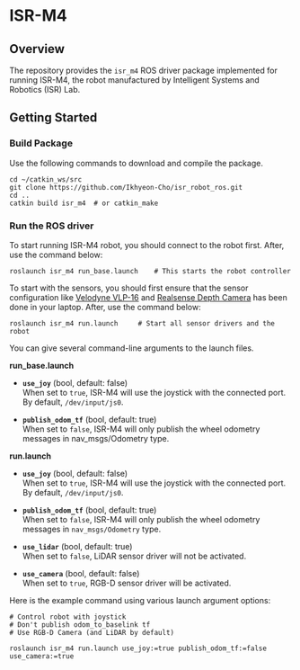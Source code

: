 # ISR-M4

## Overview

The repository provides the `isr_m4` ROS driver package implemented for running ISR-M4, the robot manufactured by Intelligent Systems and Robotics (ISR) Lab. 

## Getting Started
### Build Package
Use the following commands to download and compile the package.
```
cd ~/catkin_ws/src
git clone https://github.com/Ikhyeon-Cho/isr_robot_ros.git
cd ..
catkin build isr_m4  # or catkin_make
```

### Run the ROS driver
To start running ISR-M4 robot, you should connect to the robot first. After, use the command below:

```
roslaunch isr_m4 run_base.launch    # This starts the robot controller
```

To start with the sensors, you should first ensure that the sensor configuration like [Velodyne VLP-16](http://wiki.ros.org/velodyne/Tutorials/Getting%20Started%20with%20the%20Velodyne%20VLP16) and [Realsense Depth Camera](https://github.com/Ikhyeon-Cho/realsense_ros_tools)  has been done in your laptop. After, use the command below:
```
roslaunch isr_m4 run.launch     # Start all sensor drivers and the robot
```
You can give several command-line arguments to the launch files.

**run_base.launch**
- **`use_joy`** (bool, default: false)<br>
    When set to `true`, ISR-M4 will use the joystick with the connected port. By default, `/dev/input/js0`.

- **`publish_odom_tf`** (bool, default: true)<br>
    When set to `false`, ISR-M4 will only publish the wheel odometry messages in nav_msgs/Odometry type.

**run.launch**
- **`use_joy`** (bool, default: false)<br>
    When set to `true`, ISR-M4 will use the joystick with the connected port. By default, `/dev/input/js0`.

- **`publish_odom_tf`** (bool, default: true)<br>
    When set to `false`, ISR-M4 will only publish the wheel odometry messages in `nav_msgs/Odometry` type.

- **`use_lidar`** (bool, default: true)<br>
    When set to `false`, LiDAR sensor driver will not be activated.

- **`use_camera`** (bool, default: false)<br>
    When set to `true`, RGB-D sensor driver will be activated.

Here is the example command using various launch argument options:
```
# Control robot with joystick
# Don't publish odom_to_baselink tf
# Use RGB-D Camera (and LiDAR by default)

roslaunch isr_m4 run.launch use_joy:=true publish_odom_tf:=false use_camera:=true
```
